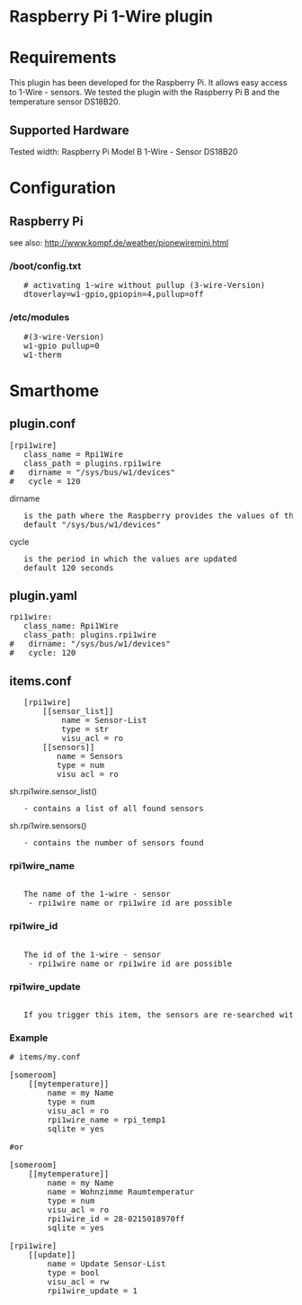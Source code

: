 # Raspberry Pi 1-Wire plugin

# Requirements

This plugin has been developed for the Raspberry Pi. It allows easy access to 1-Wire - sensors.
We tested the plugin with the Raspberry Pi B and the temperature sensor DS18B20.

## Supported Hardware

Tested width:
Raspberry Pi Model B
1-Wire - Sensor DS18B20

# Configuration

## Raspberry Pi

   see also: http://www.kompf.de/weather/pionewiremini.html

### /boot/config.txt
<pre>
   # activating 1-wire without pullup (3-wire-Version)
   dtoverlay=w1-gpio,gpiopin=4,pullup=off
</pre>
### /etc/modules

<pre>
   #(3-wire-Version)
   w1-gpio pullup=0  
   w1-therm
</pre>

# Smarthome

## plugin.conf

<pre>
[rpi1wire]
   class_name = Rpi1Wire
   class_path = plugins.rpi1wire
#   dirname = "/sys/bus/w1/devices"
#   cycle = 120
</pre>

dirname
<pre>
   is the path where the Raspberry provides the values of the 1-wire - sensors
   default "/sys/bus/w1/devices"
</pre>
cycle
<pre>
   is the period in which the values are updated
   default 120 seconds
</pre>   

## plugin.yaml

<pre>
rpi1wire:
   class_name: Rpi1Wire
   class_path: plugins.rpi1wire
#   dirname: "/sys/bus/w1/devices"
#   cycle: 120
</pre>

## items.conf
<pre>
   [rpi1wire]
       [[sensor_list]]
           name = Sensor-List
           type = str
           visu_acl = ro
       [[sensors]]
          name = Sensors
          type = num
          visu_acl = ro
</pre>
sh.rpi1wire.sensor_list()
<pre>
   - contains a list of all found sensors
</pre>
sh.rpi1wire.sensors()
<pre>
   - contains the number of sensors found
</pre>
### rpi1wire_name
<pre>   
   The name of the 1-wire - sensor
    - rpi1wire_name or rpi1wire_id are possible
</pre>   
### rpi1wire_id
<pre>   
   The id of the 1-wire - sensor
    - rpi1wire_name or rpi1wire_id are possible
</pre>   
### rpi1wire_update
<pre>   
   If you trigger this item, the sensors are re-searched without restart the server
</pre>   

### Example


<pre>
# items/my.conf

[someroom]
    [[mytemperature]]
        name = my Name
        type = num
        visu_acl = ro
        rpi1wire_name = rpi_temp1
        sqlite = yes

#or

[someroom]
    [[mytemperature]]
        name = my Name
        name = Wohnzimme Raumtemperatur
        type = num
        visu_acl = ro
        rpi1wire_id = 28-0215018970ff
        sqlite = yes

[rpi1wire]
    [[update]]
        name = Update Sensor-List
        type = bool
        visu_acl = rw
        rpi1wire_update = 1

</pre>

